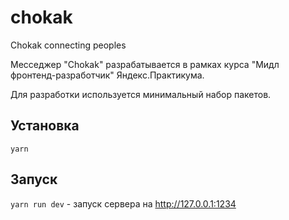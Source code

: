 # chokak

Chokak connecting peoples

Месседжер "Chokak" разрабатывается в рамках курса "Мидл фронтенд-разработчик" Яндекс.Практикума.

Для разработки используется минимальный набор пакетов.

## Установка

`yarn`

## Запуск

`yarn run dev` - запуск сервера на http://127.0.0.1:1234
